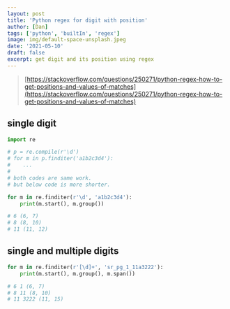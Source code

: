 ```yaml
---
layout: post
title: 'Python regex for digit with position'
author: [Dan]
tags: ['python', 'builtIn', 'regex']
image: img/default-space-unsplash.jpeg
date: '2021-05-10'
draft: false
excerpt: get digit and its position using regex
---
```


> [https://stackoverflow.com/questions/250271/python-regex-how-to-get-positions-and-values-of-matches](https://stackoverflow.com/questions/250271/python-regex-how-to-get-positions-and-values-of-matches)

## single digit

```python
import re

# p = re.compile(r'\d')
# for m in p.finditer('a1b2c3d4'):
#    ...
#
# both codes are same work.
# but below code is more shorter.

for m in re.finditer(r'\d', 'a1b2c3d4'):
    print(m.start(), m.group())

# 6 (6, 7)
# 8 (8, 10)
# 11 (11, 12)
```

## single and multiple digits

```python
for m in re.finditer(r'[\d]+', 'sr_pg_1_11a3222'):
    print(m.start(), m.group(), m.span())

# 6 1 (6, 7)
# 8 11 (8, 10)
# 11 3222 (11, 15)
```
